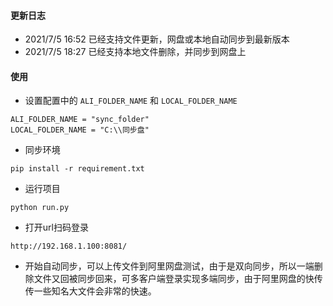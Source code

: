 #### 更新日志 
* 2021/7/5 16:52 已经支持文件更新，网盘或本地自动同步到最新版本
* 2021/7/5 18:27 已经支持本地文件删除，并同步到网盘上
#### 使用
* 设置配置中的 `ALI_FOLDER_NAME` 和 `LOCAL_FOLDER_NAME`
```shell
ALI_FOLDER_NAME = "sync_folder"
LOCAL_FOLDER_NAME = "C:\\同步盘"
```
* 同步环境
```shell
pip install -r requirement.txt
```
* 运行项目
```shell
python run.py
```
* 打开url扫码登录
```shell
http://192.168.1.100:8081/
```
* 开始自动同步，可以上传文件到阿里网盘测试，由于是双向同步，所以一端删除文件又回被同步回来，可多客户端登录实现多端同步，由于阿里网盘的快传传一些知名大文件会非常的快速。

